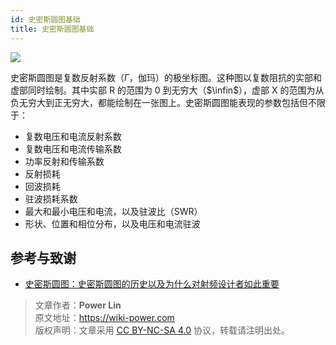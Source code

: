 ```yaml
---
id: 史密斯圆图基础
title: 史密斯圆图基础
---
```


![](https://cos.wiki-power.com/img/20220530155455.jpg)

史密斯圆图是复数反射系数（$\Gamma$，伽玛）的极坐标图。这种图以复数阻抗的实部和虚部同时绘制。其中实部 R 的范围为 0 到无穷大（$\infin$），虚部 X 的范围为从负无穷大到正无穷大，都能绘制在一张图上。史密斯圆图能表现的参数包括但不限于：

- 复数电压和电流反射系数
- 复数电压和电流传输系数
- 功率反射和传输系数
- 反射损耗
- 回波损耗
- 驻波损耗系数
- 最大和最小电压和电流，以及驻波比（SWR）
- 形状、位置和相位分布，以及电压和电流驻波

## 参考与致谢

- [史密斯圆图：史密斯圆图的历史以及为什么对射频设计者如此重要](https://www.digikey.cn/zh/blog/the-smith-chart-its-history-and-why-its-so-important)

> 文章作者：**Power Lin**  
> 原文地址：<https://wiki-power.com>  
> 版权声明：文章采用 [CC BY-NC-SA 4.0](https://creativecommons.org/licenses/by/4.0/deed.zh) 协议，转载请注明出处。

